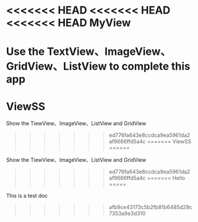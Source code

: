 <<<<<<< HEAD
<<<<<<< HEAD
<<<<<<< HEAD
MyView
======

Use the TextView、ImageView、GridView、ListView to complete this app
=======
ViewSS
======

Show the TiewView、ImageView、ListView and GridView
>>>>>>> ed776fa643e8ccdca9ea5961da2af9666ffd5a4c
=======
ViewSS
======

Show the TiewView、ImageView、ListView and GridView
>>>>>>> ed776fa643e8ccdca9ea5961da2af9666ffd5a4c
=======
Hello
=====

This is a test doc
>>>>>>> afb9ce43173c5b2fb81b6485d28c7353a9e3d310
